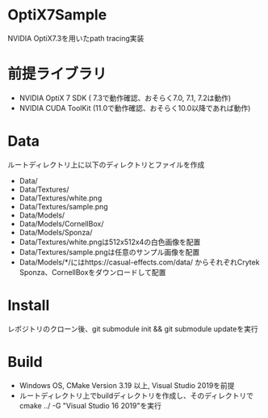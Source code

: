 # OptiX7Sample
NVIDIA OptiX7.3を用いたpath tracing実装
# 前提ライブラリ
- NVIDIA OptiX 7 SDK  ( 7.3で動作確認、おそらく7.0, 7.1, 7.2は動作)
- NVIDIA CUDA ToolKit (11.0で動作確認、おそらく10.0以降であれば動作)
# Data
ルートディレクトリ上に以下のディレクトリとファイルを作成
- Data/
- Data/Textures/
- Data/Textures/white.png
- Data/Textures/sample.png
- Data/Models/
- Data/Models/CornellBox/
- Data/Models/Sponza/
- Data/Textures/white.pngは512x512x4の白色画像を配置
- Data/Textures/sample.pngは任意のサンプル画像を配置
- Data/Models/*/にはhttps://casual-effects.com/data/ からそれぞれCrytek Sponza、CornellBoxをダウンロードして配置
# Install
レポジトリのクローン後、git submodule init && git submodule updateを実行 
# Build 
- Windows OS, CMake Version 3.19 以上, Visual Studio 2019を前提
- ルートディレクトリ上でbuildディレクトリを作成し、そのディレクトリで cmake ../ -G "Visual Studio 16 2019"を実行
